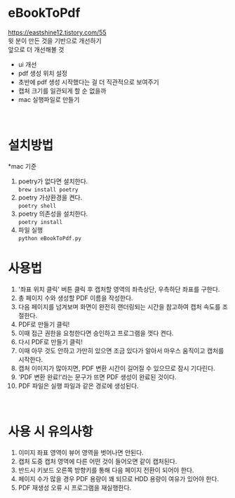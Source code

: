 # eBookToPdf
https://eastshine12.tistory.com/55   
윗 분이 만든 것을 기반으로 개선하기
<br />
앞으로 더 개선해볼 것
- ui 개선
- pdf 생성 위치 설정
- 초반에 pdf 생성 시작했다는 걸 더 직관적으로 보여주기
- 캡처 크기를 일관되게 할 순 없을까
- mac 실행파일로 만들기
<br /><br /><br />

# 설치방법
*mac 기준
1. poetry가 없다면 설치한다.   
   ```brew install poetry```
3. poetry 가상환경을 켠다.   
   ```poetry shell```
5. poetry 의존성을 설치한다.   
   ```poetry install```
6. 파일 실행   
   ```python eBookToPdf.py```

# 사용법
1. '좌표 위치 클릭' 버튼 클릭 후 캡처할 영역의 좌측상단, 우측하단 좌표를 구한다.
2. 총 페이지 수와 생성할 PDF 이름을 작성한다.
3. 다음 페이지를 넘겨보며 화면이 완전히 랜더링되는 시간을 참고하여 캡처 속도를 조절한다.
4. PDF로 만들기 클릭!
5. 이때 접근 권한을 요청한다면 승인하고 프로그램을 껏다 켠다.
6. 다시 PDF로 만들기 클릭!
7. 이때 아무 것도 안하고 가만히 있으면 조금 있다가 알아서 마우스 움직이고 캡처를 시작한다.
8. 캡처 이미지가 많아지면, PDF 변환 시간이 길어질 수 있으므로 잠시 기다린다.
9. 'PDF 변환 완료!'라는 문구가 뜨면 PDF 생성이 완료된 것이다.
10. PDF 파일은 실행 파일과 같은 경로에 생성된다.
<br /><br /><br />

# 사용 시 유의사항
1. 이미지 좌표 영역이 뷰어 영역을 벗어나면 안된다.
2. 캡처 도중 캡처 영역에 다른 어떤 것이 들어오면 같이 캡처된다.
3. 반드시 키보드 오른쪽 방향키를 통해 다음 페이지 전환이 되어야 한다.
4. 페이지 수가 많을 경우 PDF 용량이 꽤 되므로 HDD 용량이 여유가 있어야 한다.
5. PDF 재생성 오류 시 프로그램을 재실행한다.
